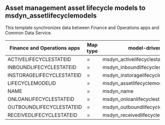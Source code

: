 ## Asset management asset lifecycle models to msdyn_assetlifecyclemodels

This template synchronizes data between Finance and Operations apps and Common Data Service.

Finance and Operations apps | Map type | model-driven apps in Dynamics 365 | Default value
---|---|---|---
ACTIVELIFECYCLESTATEID | = | msdyn_activelifecyclestate.msdyn_assetlifecyclestate_id | 
INBOUNDLIFECYCLESTATEID | = | msdyn_inboundlifecyclestate.msdyn_assetlifecyclestate_id | 
INSTORAGELIFECYCLESTATEID | = | msdyn_instoragelifecyclestate.msdyn_assetlifecyclestate_id | 
LIFECYCLEMODELID | = | msdyn_assetlifecyclemodel_id | 
NAME | = | msdyn_name | 
ONLOANLIFECYCLESTATEID | = | msdyn_onloanlifecyclestate.msdyn_assetlifecyclestate_id | 
OUTBOUNDLIFECYCLESTATEID | = | msdyn_outboundlifecyclestate.msdyn_assetlifecyclestate_id | 
RECEIVEDLIFECYCLESTATEID | = | msdyn_receivedlifecyclestate.msdyn_assetlifecyclestate_id | 
